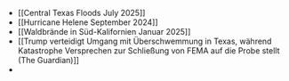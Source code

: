 - [[Central Texas Floods July 2025]]
- [[Hurricane Helene September 2024]]
- [[Waldbrände in Süd-Kalifornien Januar 2025]]
- [[Trump verteidigt Umgang mit Überschwemmung in Texas, während Katastrophe Versprechen zur Schließung von FEMA auf die Probe stellt (The Guardian)]]
-